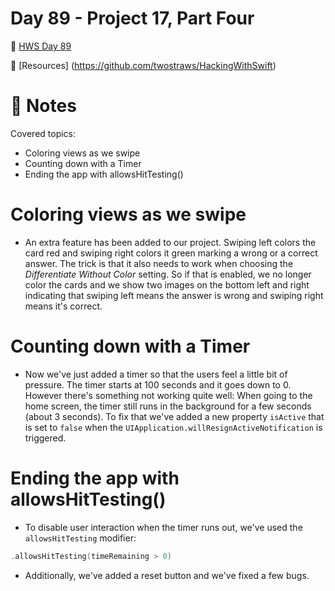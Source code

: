 # Day 89 - Project 17, Part Four

🔗 [HWS Day 89](https://www.hackingwithswift.com/100/swiftui/89)

🔗 [Resources] (https://github.com/twostraws/HackingWithSwift)


# 📝 Notes

Covered topics:

- Coloring views as we swipe
- Counting down with a Timer
- Ending the app with allowsHitTesting()



# Coloring views as we swipe

- An extra feature has been added to our project. Swiping left colors the card red and swiping right colors it green marking a wrong or a correct answer. The trick is that it also needs to work when choosing the *Differentiate Without Color* setting. So if that is enabled, we no longer color the cards and we show two images on the bottom left and right indicating that swiping left means the answer is wrong and swiping right means it's correct.

# Counting down with a Timer

- Now we've just added a timer so that the users feel a little bit of pressure. The timer starts at 100 seconds and it goes down to 0. However there's something not working quite well: When going to the home screen, the timer still runs in the background for a few seconds (about 3 seconds). To fix that we've added a new property `isActive` that is set to `false` when the `UIApplication.willResignActiveNotification` is triggered.

# Ending the app with allowsHitTesting()

- To disable user interaction when the timer runs out, we've used the `allowsHitTesting` modifier:

```swift
.allowsHitTesting(timeRemaining > 0)
```

- Additionally, we've added a reset button and we've fixed a few bugs.
